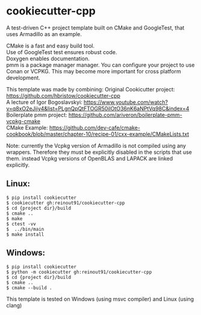 cookiecutter-cpp
================

A test-driven C++ project template built on CMake and GoogleTest, that uses Armadillo as an example.

CMake is a fast and easy build tool.  
Use of GoogleTest test ensures robust code.  
Doxygen enables documentation.  
pmm is a package manager manager. You can configure your project to use Conan or VCPKG. This may become more important for cross platform development.

This template was made by combining:
Original Cookicutter project: https://github.com/hbristow/cookiecutter-cpp  
A lecture of Igor Bogoslavskyi: https://www.youtube.com/watch?v=q8xO2eJijy4&list=PLgnQpQtFTOGR50iIOtO36nK6aNPtVq98C&index=4  
Boilerplate pmm project: https://github.com/ariveron/boilerplate-pmm-vcpkg-cmake  
CMake Example: https://github.com/dev-cafe/cmake-cookbook/blob/master/chapter-10/recipe-01/cxx-example/CMakeLists.txt


Note: currently the Vcpkg version of Armadillo is not compiled using any wrappers. Therefore they must be explicitly disabled in the scripts that use them.
instead Vcpkg versions of OpenBLAS and LAPACK are linked explicitly.

Linux:
------

    $ pip install cookiecutter
    $ cookiecutter gh:reinout91/cookiecutter-cpp
    $ cd {project dir}/build
    $ cmake ..
    $ make
    $ ctest -vv
    $  ../bin/main
    $ make install

Windows:
------
    $ pip install cookiecutter
    $ python -m cookiecutter gh:reinout91/cookiecutter-cpp
    $ cd {project dir}/build
    $ cmake ..
    $ cmake --build .
This template is tested on Windows (using msvc compiler) and Linux (using clang)

